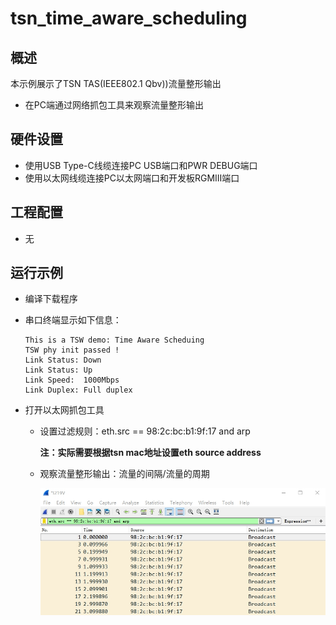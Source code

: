 # tsn_time_aware_scheduling

## 概述

本示例展示了TSN TAS(IEEE802.1 Qbv))流量整形输出

- 在PC端通过网络抓包工具来观察流量整形输出

## 硬件设置

* 使用USB Type-C线缆连接PC USB端口和PWR DEBUG端口
* 使用以太网线缆连接PC以太网端口和开发板RGMIII端口

## 工程配置

- 无

## 运行示例

* 编译下载程序
* 串口终端显示如下信息：

  ```console
  This is a TSW demo: Time Aware Scheduing
  TSW phy init passed !
  Link Status: Down
  Link Status: Up
  Link Speed:  1000Mbps
  Link Duplex: Full duplex
  ```
* 打开以太网抓包工具

  - 设置过滤规则：eth.src == 98:2c:bc:b1:9f:17 and arp

    **注：实际需要根据tsn mac地址设置eth source address**
  - 观察流量整形输出：流量的间隔/流量的周期

    ![img](doc/tsn_time_aware_scheduling.png)
